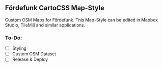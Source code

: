 ## Fördefunk CartoCSS Map-Style

Custom OSM Maps for Fördefunk.
This Map-Style can be edited in Mapbox Studio, TileMill and similar applications.

### To-Do:
- [ ] Styling
- [ ] Custom OSM Dataset
- [ ] Release & Deploy
